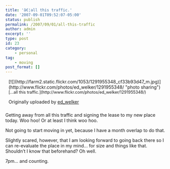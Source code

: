 ```yaml
---
title: 'â€¦all this traffic.'
date: '2007-09-01T09:52:07-05:00'
status: publish
permalink: /2007/09/01/all-this-traffic
author: admin
excerpt: ''
type: post
id: 23
category:
    - personal
tag:
    - moving
post_format: []
---
```

<div style="float: right; margin-left: 10px; margin-bottom: 10px;">[![](http://farm2.static.flickr.com/1053/1291955348_cf33b93d47_m.jpg)](http://www.flickr.com/photos/ed_welker/1291955348/ "photo sharing")<span style="font-size: 0.9em; margin-top: 0px;">  
[...all this traffic.](http://www.flickr.com/photos/ed_welker/1291955348/)</span>

Originally uploaded by [ed\_welker](http://www.flickr.com/people/ed_welker/)

</div>Getting away from all this traffic and signing the lease to my new place today. Woo hoo! Or at least I think woo hoo.

Not going to start moving in yet, because I have a month overlap to do that.

Slightly scared, however, that I am looking forward to going back there so I can re-evaluate the place in my mind... for size and things like that. Shouldn’t I know that beforehand? Oh well.

7pm... and counting.